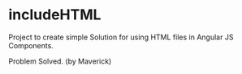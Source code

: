 # includeHTML
Project to create simple Solution for using HTML files in Angular JS Components.

Problem Solved. (by Maverick)
